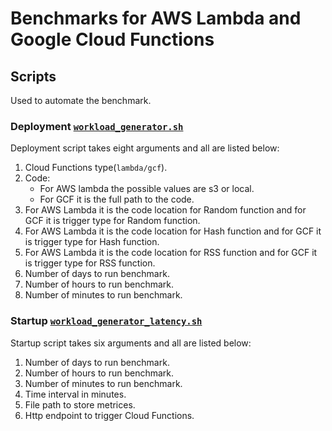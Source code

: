 # Benchmarks for AWS Lambda and Google Cloud Functions
## Scripts 
Used to automate the benchmark.
### Deployment [```workload_generator.sh```](https://github.com/mukrram-bajwa/FaasBenchmarks/blob/master/scripts/deployment/workload_generator.sh)
Deployment script takes eight arguments and all are listed below:
1. Cloud Functions type(```lambda/gcf```).
1. Code:
    * For AWS lambda the possible values are s3 or local.
    * For GCF it is the full path to the code.
1. For AWS Lambda it is the code location for Random function and for GCF it is trigger type for Random function.
1. For AWS Lambda it is the code location for Hash function and for GCF it is trigger type for Hash function.
1. For AWS Lambda it is the code location for RSS function and for GCF it is trigger type for RSS function.
1. Number of days to run benchmark.
1. Number of hours to run benchmark.
1. Number of minutes to run benchmark.
### Startup [```workload_generator_latency.sh```](https://github.com/mukrram-bajwa/FaasBenchmarks/blob/master/scripts/startup/workload_generator_latency.sh)
Startup script takes six arguments and all are listed below:
1. Number of days to run benchmark.
1. Number of hours to run benchmark.
1. Number of minutes to run benchmark.
1. Time interval in minutes.
1. File path to store metrices.
1. Http endpoint to trigger Cloud Functions.
